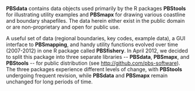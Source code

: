 **PBSdata** contains data objects used primarily by the R packages **PBStools** for illustrating utility examples and **PBSmapx** for drawing various coastline and boundary shapefiles. The data herein either exist in the public domain or are non-proprietary and open for public use.

A useful set of data (regional boundaries, key codes, example data), a GUI interface to **PBSmapping**, and handy utility functions evolved over time (2007-2012) in one R package called **PBSfishery**. In April 2012, we decided to split this package into three separate libraries -- **PBSdata**, **PBSmapx**, and **PBStools** -- for public distribution (see <http://github.com/pbs-software>). The three packages experience different levels of change, with **PBStools** undergoing frequent revision, while **PBSdata** and **PBSmapx** remain unchanged for long periods of time.
